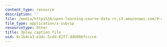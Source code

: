 ```yaml
---
content_type: resource
description: ''
file: /media/https%3A/open-learning-course-data-rc.s3.amazonaws.com/9-40-introduction-to-neural-computation-spring-2018/6c1b4ca3e3dc5cdd82f7ddb986fcccce_dNHqd6nGr5o.vtt
file_type: application/x-subrip
resourcetype: Other
title: 3play caption file
uid: 6c1b4ca3-e3dc-5cdd-82f7-ddb986fcccce
---
```

